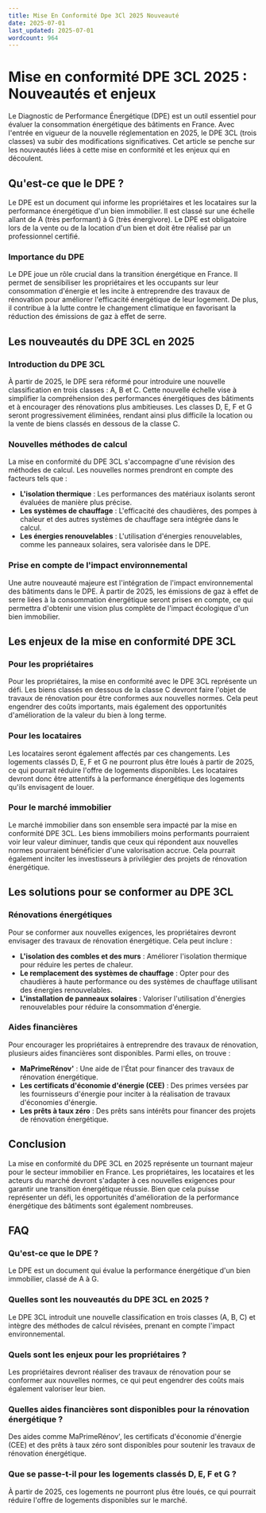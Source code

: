 ```yaml
---
title: Mise En Conformité Dpe 3Cl 2025 Nouveauté
date: 2025-07-01
last_updated: 2025-07-01
wordcount: 964
---
```


# Mise en conformité DPE 3CL 2025 : Nouveautés et enjeux

Le Diagnostic de Performance Énergétique (DPE) est un outil essentiel pour évaluer la consommation énergétique des bâtiments en France. Avec l'entrée en vigueur de la nouvelle réglementation en 2025, le DPE 3CL (trois classes) va subir des modifications significatives. Cet article se penche sur les nouveautés liées à cette mise en conformité et les enjeux qui en découlent.

## Qu'est-ce que le DPE ?

Le DPE est un document qui informe les propriétaires et les locataires sur la performance énergétique d'un bien immobilier. Il est classé sur une échelle allant de A (très performant) à G (très énergivore). Le DPE est obligatoire lors de la vente ou de la location d'un bien et doit être réalisé par un professionnel certifié.

### Importance du DPE

Le DPE joue un rôle crucial dans la transition énergétique en France. Il permet de sensibiliser les propriétaires et les occupants sur leur consommation d'énergie et les incite à entreprendre des travaux de rénovation pour améliorer l'efficacité énergétique de leur logement. De plus, il contribue à la lutte contre le changement climatique en favorisant la réduction des émissions de gaz à effet de serre.

## Les nouveautés du DPE 3CL en 2025

### Introduction du DPE 3CL

À partir de 2025, le DPE sera réformé pour introduire une nouvelle classification en trois classes : A, B et C. Cette nouvelle échelle vise à simplifier la compréhension des performances énergétiques des bâtiments et à encourager des rénovations plus ambitieuses. Les classes D, E, F et G seront progressivement éliminées, rendant ainsi plus difficile la location ou la vente de biens classés en dessous de la classe C.

### Nouvelles méthodes de calcul

La mise en conformité du DPE 3CL s'accompagne d'une révision des méthodes de calcul. Les nouvelles normes prendront en compte des facteurs tels que :

- **L'isolation thermique** : Les performances des matériaux isolants seront évaluées de manière plus précise.
- **Les systèmes de chauffage** : L'efficacité des chaudières, des pompes à chaleur et des autres systèmes de chauffage sera intégrée dans le calcul.
- **Les énergies renouvelables** : L'utilisation d'énergies renouvelables, comme les panneaux solaires, sera valorisée dans le DPE.

### Prise en compte de l'impact environnemental

Une autre nouveauté majeure est l'intégration de l'impact environnemental des bâtiments dans le DPE. À partir de 2025, les émissions de gaz à effet de serre liées à la consommation énergétique seront prises en compte, ce qui permettra d'obtenir une vision plus complète de l'impact écologique d'un bien immobilier.

## Les enjeux de la mise en conformité DPE 3CL

### Pour les propriétaires

Pour les propriétaires, la mise en conformité avec le DPE 3CL représente un défi. Les biens classés en dessous de la classe C devront faire l'objet de travaux de rénovation pour être conformes aux nouvelles normes. Cela peut engendrer des coûts importants, mais également des opportunités d'amélioration de la valeur du bien à long terme.

### Pour les locataires

Les locataires seront également affectés par ces changements. Les logements classés D, E, F et G ne pourront plus être loués à partir de 2025, ce qui pourrait réduire l'offre de logements disponibles. Les locataires devront donc être attentifs à la performance énergétique des logements qu'ils envisagent de louer.

### Pour le marché immobilier

Le marché immobilier dans son ensemble sera impacté par la mise en conformité DPE 3CL. Les biens immobiliers moins performants pourraient voir leur valeur diminuer, tandis que ceux qui répondent aux nouvelles normes pourraient bénéficier d'une valorisation accrue. Cela pourrait également inciter les investisseurs à privilégier des projets de rénovation énergétique.

## Les solutions pour se conformer au DPE 3CL

### Rénovations énergétiques

Pour se conformer aux nouvelles exigences, les propriétaires devront envisager des travaux de rénovation énergétique. Cela peut inclure :

- **L'isolation des combles et des murs** : Améliorer l'isolation thermique pour réduire les pertes de chaleur.
- **Le remplacement des systèmes de chauffage** : Opter pour des chaudières à haute performance ou des systèmes de chauffage utilisant des énergies renouvelables.
- **L'installation de panneaux solaires** : Valoriser l'utilisation d'énergies renouvelables pour réduire la consommation d'énergie.

### Aides financières

Pour encourager les propriétaires à entreprendre des travaux de rénovation, plusieurs aides financières sont disponibles. Parmi elles, on trouve :

- **MaPrimeRénov'** : Une aide de l'État pour financer des travaux de rénovation énergétique.
- **Les certificats d'économie d'énergie (CEE)** : Des primes versées par les fournisseurs d'énergie pour inciter à la réalisation de travaux d'économies d'énergie.
- **Les prêts à taux zéro** : Des prêts sans intérêts pour financer des projets de rénovation énergétique.

## Conclusion

La mise en conformité du DPE 3CL en 2025 représente un tournant majeur pour le secteur immobilier en France. Les propriétaires, les locataires et les acteurs du marché devront s'adapter à ces nouvelles exigences pour garantir une transition énergétique réussie. Bien que cela puisse représenter un défi, les opportunités d'amélioration de la performance énergétique des bâtiments sont également nombreuses.

## FAQ

### Qu'est-ce que le DPE ?

Le DPE est un document qui évalue la performance énergétique d'un bien immobilier, classé de A à G.

### Quelles sont les nouveautés du DPE 3CL en 2025 ?

Le DPE 3CL introduit une nouvelle classification en trois classes (A, B, C) et intègre des méthodes de calcul révisées, prenant en compte l'impact environnemental.

### Quels sont les enjeux pour les propriétaires ?

Les propriétaires devront réaliser des travaux de rénovation pour se conformer aux nouvelles normes, ce qui peut engendrer des coûts mais également valoriser leur bien.

### Quelles aides financières sont disponibles pour la rénovation énergétique ?

Des aides comme MaPrimeRénov', les certificats d'économie d'énergie (CEE) et des prêts à taux zéro sont disponibles pour soutenir les travaux de rénovation énergétique.

### Que se passe-t-il pour les logements classés D, E, F et G ?

À partir de 2025, ces logements ne pourront plus être loués, ce qui pourrait réduire l'offre de logements disponibles sur le marché.